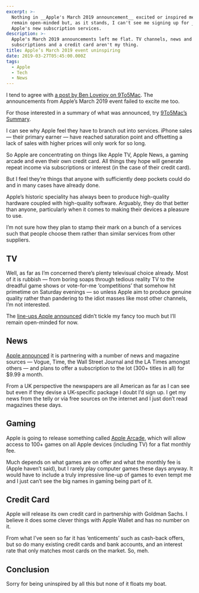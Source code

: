 ```yaml
---
excerpt: >-
  Nothing in __Apple's March 2019 announcement__ excited or inspired me. I'll
  remain open-minded but, as it stands, I can't see me signing up for _any_ of
  Apple's new subscription services.
description: >-
  Apple's March 2019 announcements left me flat. TV channels, news and gaming
  subscriptions and a credit card aren't my thing.
title: Apple’s March 2019 event uninspiring
date: 2019-03-27T05:45:00.000Z
tags:
  - Apple
  - Tech
  - News
---
```

I tend to agree with [a post by Ben Lovejoy on 9To5Mac](https://9to5mac.com/2019/03/26/yesterdays-apple-event/). The announcements from Apple’s March 2019 event failed to excite me too.

For those interested in a summary of what was announced, try [9To5Mac’s Summary](https://9to5mac.com/2019/03/25/apple-event-recap-tv-news-more/).

I can see why Apple feel they have to branch out into services. iPhone sales — their primary earner — have reached saturation point and offsetting a lack of sales with higher prices will only work for so long. 

So Apple are concentrating on things like Apple TV, Apple News, a gaming arcade and even their own credit card. All things they hope will generate repeat income via subscriptions or interest (in the case of their credit card).

But I feel they’re things that anyone with sufficiently deep pockets could do and in many cases have already done. 

Apple’s historic speciality has always been to produce high-quality hardware coupled with high-quality software. Arguably, they do that better than anyone, particularly when it comes to making their devices a pleasure to use.

I’m not sure how they plan to stamp their mark on a bunch of a services such that people choose them rather than similar services from other suppliers.

## TV
Well, as far as I’m concerned there’s plenty televisual choice already. Most of it is rubbish — from boring soaps through tedious reality TV to the dreadful game shows or vote-for-me ‘competitions’ that somehow hit primetime on Saturday evenings — so unless Apple aim to produce genuine quality rather than pandering to the idiot masses like most other channels, I’m not interested.

The [line-ups Apple announced](https://www.apple.com/uk/newsroom/2019/03/apple-unveils-apple-tv-plus-the-new-home-for-the-worlds-most-creative-storytellers/) didn’t tickle my fancy too much but I’ll remain open-minded for now.

## News
[Apple announced](https://www.apple.com/uk/newsroom/2019/03/apple-launches-apple-news-plus-an-immersive-magazine-and-news-reading-experience/) it is partnering with a number of news and magazine sources — Vogue, Time, the Wall Street Journal and the LA Times amongst others — and plans to offer a subscription to the lot (300+ titles in all) for $9.99 a month.

From a UK perspective the newspapers are all American as far as I can see but even if they devise a UK-specific package I doubt I’d sign up. I get my news from the telly or via free sources on the internet and I just don’t read magazines these days.

## Gaming
Apple is going to release something called [Apple Arcade](https://www.apple.com/uk/newsroom/2019/03/apple-introduces-apple-arcade-the-worlds-first-game-subscription-service-for-mobile-desktop-and-the-living-room/), which will allow access to 100+ games on all Apple devices (including TV) for a flat monthly fee.

Much depends on what games are on offer and what the monthly fee is (Apple haven’t said), but I rarely play computer games these days anyway. It would have to include a truly impressive line-up of games to even tempt me and I just can’t see the big names in gaming being part of it.

## Credit Card
Apple will release its own credit card in partnership with Goldman Sachs. I believe it does some clever things with Apple Wallet and has no number on it. 

From what I’ve seen so far it has ‘enticements’ such as cash-back offers, but so do many existing credit cards and bank accounts, and an interest rate that only matches most cards on the market. So, meh.

## Conclusion
Sorry for being uninspired by all this but none of it floats my boat.

